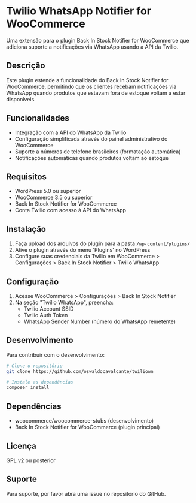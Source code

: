# Twilio WhatsApp Notifier for WooCommerce

Uma extensão para o plugin Back In Stock Notifier for WooCommerce que adiciona suporte a notificações via WhatsApp usando a API da Twilio.

## Descrição

Este plugin estende a funcionalidade do Back In Stock Notifier for WooCommerce, permitindo que os clientes recebam notificações via WhatsApp quando produtos que estavam fora de estoque voltam a estar disponíveis.

## Funcionalidades

- Integração com a API do WhatsApp da Twilio
- Configuração simplificada através do painel administrativo do WooCommerce
- Suporte a números de telefone brasileiros (formatação automática)
- Notificações automáticas quando produtos voltam ao estoque

## Requisitos

- WordPress 5.0 ou superior
- WooCommerce 3.5 ou superior
- Back In Stock Notifier for WooCommerce
- Conta Twilio com acesso à API do WhatsApp

## Instalação

1. Faça upload dos arquivos do plugin para a pasta `/wp-content/plugins/`
2. Ative o plugin através do menu 'Plugins' no WordPress
3. Configure suas credenciais da Twilio em WooCommerce > Configurações > Back In Stock Notifier > Twilio WhatsApp

## Configuração

1. Acesse WooCommerce > Configurações > Back In Stock Notifier
2. Na seção "Twilio WhatsApp", preencha:
   - Twilio Account SSID
   - Twilio Auth Token
   - WhatsApp Sender Number (número do WhatsApp remetente)

## Desenvolvimento

Para contribuir com o desenvolvimento:

```bash
# Clone o repositório
git clone https://github.com/oswaldocavalcante/twiliown

# Instale as dependências
composer install
```

## Dependências

- woocommerce/woocommerce-stubs (desenvolvimento)
- Back In Stock Notifier for WooCommerce (plugin principal)

## Licença

GPL v2 ou posterior

## Suporte

Para suporte, por favor abra uma issue no repositório do GitHub.